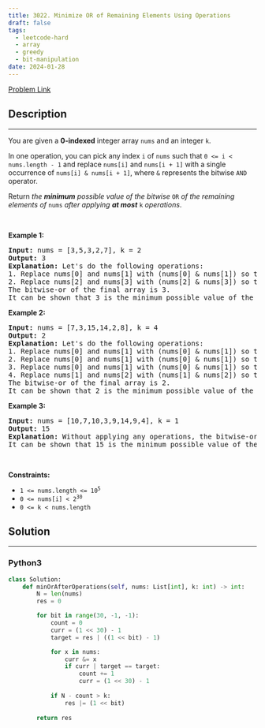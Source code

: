```yaml
---
title: 3022. Minimize OR of Remaining Elements Using Operations
draft: false
tags: 
  - leetcode-hard
  - array
  - greedy
  - bit-manipulation
date: 2024-01-28
---
```


[Problem Link](https://leetcode.com/problems/minimize-or-of-remaining-elements-using-operations/)

## Description

---
<p>You are given a <strong>0-indexed</strong> integer array <code>nums</code> and an integer <code>k</code>.</p>

<p>In one operation, you can pick any index <code>i</code> of <code>nums</code> such that <code>0 &lt;= i &lt; nums.length - 1</code> and replace <code>nums[i]</code> and <code>nums[i + 1]</code> with a single occurrence of <code>nums[i] &amp; nums[i + 1]</code>, where <code>&amp;</code> represents the bitwise <code>AND</code> operator.</p>

<p>Return <em>the <strong>minimum</strong> possible value of the bitwise </em><code>OR</code><em> of the remaining elements of</em> <code>nums</code> <em>after applying <strong>at most</strong></em> <code>k</code> <em>operations</em>.</p>

<p>&nbsp;</p>
<p><strong class="example">Example 1:</strong></p>

<pre>
<strong>Input:</strong> nums = [3,5,3,2,7], k = 2
<strong>Output:</strong> 3
<strong>Explanation:</strong> Let&#39;s do the following operations:
1. Replace nums[0] and nums[1] with (nums[0] &amp; nums[1]) so that nums becomes equal to [1,3,2,7].
2. Replace nums[2] and nums[3] with (nums[2] &amp; nums[3]) so that nums becomes equal to [1,3,2].
The bitwise-or of the final array is 3.
It can be shown that 3 is the minimum possible value of the bitwise OR of the remaining elements of nums after applying at most k operations.</pre>

<p><strong class="example">Example 2:</strong></p>

<pre>
<strong>Input:</strong> nums = [7,3,15,14,2,8], k = 4
<strong>Output:</strong> 2
<strong>Explanation:</strong> Let&#39;s do the following operations:
1. Replace nums[0] and nums[1] with (nums[0] &amp; nums[1]) so that nums becomes equal to [3,15,14,2,8]. 
2. Replace nums[0] and nums[1] with (nums[0] &amp; nums[1]) so that nums becomes equal to [3,14,2,8].
3. Replace nums[0] and nums[1] with (nums[0] &amp; nums[1]) so that nums becomes equal to [2,2,8].
4. Replace nums[1] and nums[2] with (nums[1] &amp; nums[2]) so that nums becomes equal to [2,0].
The bitwise-or of the final array is 2.
It can be shown that 2 is the minimum possible value of the bitwise OR of the remaining elements of nums after applying at most k operations.
</pre>

<p><strong class="example">Example 3:</strong></p>

<pre>
<strong>Input:</strong> nums = [10,7,10,3,9,14,9,4], k = 1
<strong>Output:</strong> 15
<strong>Explanation:</strong> Without applying any operations, the bitwise-or of nums is 15.
It can be shown that 15 is the minimum possible value of the bitwise OR of the remaining elements of nums after applying at most k operations.
</pre>

<p>&nbsp;</p>
<p><strong>Constraints:</strong></p>

<ul>
	<li><code>1 &lt;= nums.length &lt;= 10<sup>5</sup></code></li>
	<li><code>0 &lt;= nums[i] &lt; 2<sup>30</sup></code></li>
	<li><code>0 &lt;= k &lt; nums.length</code></li>
</ul>


## Solution

---
### Python3
``` py title='minimize-or-of-remaining-elements-using-operations'
class Solution:
    def minOrAfterOperations(self, nums: List[int], k: int) -> int:
        N = len(nums)
        res = 0

        for bit in range(30, -1, -1):
            count = 0
            curr = (1 << 30) - 1
            target = res | ((1 << bit) - 1)

            for x in nums:
                curr &= x
                if curr | target == target:
                    count += 1
                    curr = (1 << 30) - 1
            
            if N - count > k:
                res |= (1 << bit)
            
        return res
```

